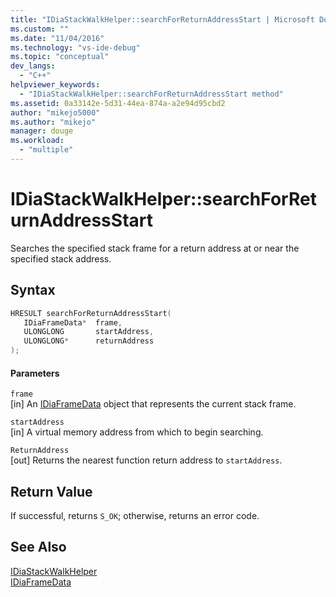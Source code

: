 ```yaml
---
title: "IDiaStackWalkHelper::searchForReturnAddressStart | Microsoft Docs"
ms.custom: ""
ms.date: "11/04/2016"
ms.technology: "vs-ide-debug"
ms.topic: "conceptual"
dev_langs: 
  - "C++"
helpviewer_keywords: 
  - "IDiaStackWalkHelper::searchForReturnAddressStart method"
ms.assetid: 0a33142e-5d31-44ea-874a-a2e94d95cbd2
author: "mikejo5000"
ms.author: "mikejo"
manager: douge
ms.workload: 
  - "multiple"
---
```

# IDiaStackWalkHelper::searchForReturnAddressStart
Searches the specified stack frame for a return address at or near the specified stack address.  
  
## Syntax  
  
```C++  
HRESULT searchForReturnAddressStart(   
   IDiaFrameData*  frame,  
   ULONGLONG       startAddress,  
   ULONGLONG*      returnAddress  
);  
```  
  
#### Parameters  
 `frame`  
 [in] An [IDiaFrameData](../../debugger/debug-interface-access/idiaframedata.md) object that represents the current stack frame.  
  
 `startAddress`  
 [in] A virtual memory address from which to begin searching.  
  
 `ReturnAddress`  
 [out] Returns the nearest function return address to `startAddress`.  
  
## Return Value  
 If successful, returns `S_OK`; otherwise, returns an error code.  
  
## See Also  
 [IDiaStackWalkHelper](../../debugger/debug-interface-access/idiastackwalkhelper.md)   
 [IDiaFrameData](../../debugger/debug-interface-access/idiaframedata.md)